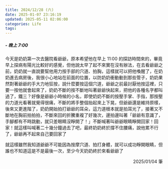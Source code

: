 ```yaml
---
title: 2024/12/28 (六)
date: 2025-01-07 23:16:19
updated: 2025-05-11 02:06:00
categories: Life
tags:
---
```


##### - 晚上 7:00

今天是奶奶第一次去醫院看爺爺，原本希望他在早上 11:00 的探訪時間來的，畢竟早上探病有陽光比較好的感覺，但他說太早了起不來實在沒有辦法，在去看爺爺之前，奶奶就一直說要幫他用力按手部的穴道、拍胸，這樣就可以把他喚醒了，在奶奶進去病房後，我很小心地站在前面的位置，以防奶奶衝動動到那些管子，奶奶果然對著爺爺的手大力地狂按，說什麼要按這個穴道，爺爺之前最討厭他按這裡，只要一按他就會起來了，奶奶不斷的按不斷地叫著爺爺快起來，把他的各種名字都叫過了，鐵三？好像是爺爺小時候的小名，即使奶奶不斷的按壓手掌、手指，那按壓的力道光看著就覺得很痛，不斷的將手整個抬起來上下晃，但爺爺還是維持原樣，後來又更進階了，奶奶開始拍打爺爺的耳朵，這力道根本就是拍耳光了，接著又不斷地在胸前拍拍拍，不斷來回的折騰重複了好幾次，邊拍邊叫著「爺爺有意識了，手腳都有不時跳動，就只差眼睛沒睜開了！」不斷喊著叫爺爺眼睛睜開回家！回家！就這樣叫喊著二十幾分鐘過去了吧，最終奶奶終於撐不住腰痛，說他累不行了，爺爺再不起來自己要回家了

就這樣雖然我知道爺爺不可能因為按摩穴道、拍打身體，就可以成功睜開眼睛，但誰也不知道這是不是最後一次，至少今天奶奶終於來看爺爺了

<div style="text-align: right">2025/01/04 筆</div>